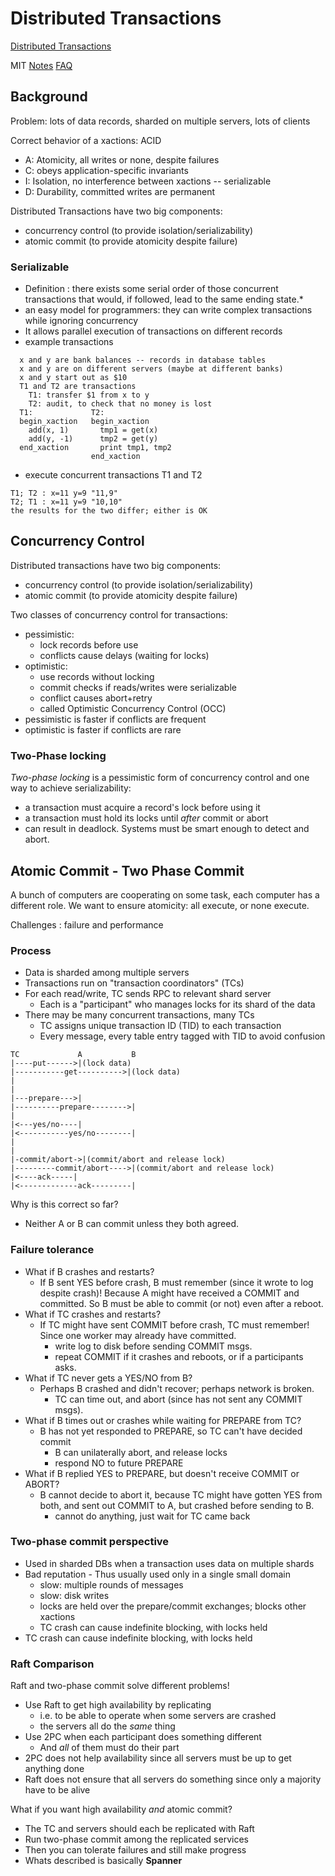 # Distributed Transactions

[Distributed Transactions](https://ocw.mit.edu/resources/res-6-004-principles-of-computer-system-design-an-introduction-spring-2009/online-textbook/)

MIT [Notes](https://pdos.csail.mit.edu/6.824/notes/l-2pc.txt) [FAQ](http://nil.csail.mit.edu/6.824/2020/papers/chapter9-faq.txt)
  
## Background

Problem: lots of data records, sharded on multiple servers, lots of clients

Correct behavior of a xactions: ACID

- A: Atomicity, all writes or none, despite failures
- C: obeys application-specific invariants
- I: Isolation, no interference between xactions -- serializable
- D: Durability, committed writes are permanent

Distributed Transactions have two big components:

- concurrency control (to provide isolation/serializability)
- atomic commit (to provide atomicity despite failure)
  
### Serializable

- Definition : there exists some serial order of those concurrent transactions that would, if followed, lead to the same ending state.*
- an easy model for programmers: they can write complex transactions while ignoring concurrency
- It allows parallel execution of transactions on different records
- example transactions

```
  x and y are bank balances -- records in database tables
  x and y are on different servers (maybe at different banks)
  x and y start out as $10
  T1 and T2 are transactions
    T1: transfer $1 from x to y
    T2: audit, to check that no money is lost
  T1:             T2:
  begin_xaction   begin_xaction
    add(x, 1)       tmp1 = get(x)
    add(y, -1)      tmp2 = get(y)
  end_xaction       print tmp1, tmp2
                  end_xaction
```

- execute concurrent transactions T1 and T2

```
T1; T2 : x=11 y=9 "11,9"
T2; T1 : x=11 y=9 "10,10"
the results for the two differ; either is OK
```

## Concurrency Control

Distributed transactions have two big components:

- concurrency control (to provide isolation/serializability)
- atomic commit (to provide atomicity despite failure)

Two classes of concurrency control for transactions:  

- pessimistic:
  - lock records before use
  - conflicts cause delays (waiting for locks)
- optimistic:
  - use records without locking
  - commit checks if reads/writes were serializable
  - conflict causes abort+retry
  - called Optimistic Concurrency Control (OCC)
- pessimistic is faster if conflicts are frequent
- optimistic is faster if conflicts are rare

### Two-Phase locking

*Two-phase locking* is a pessimistic form of concurrency control and one way to achieve serializability:

- a transaction must acquire a record's lock before using it
- a transaction must hold its locks until *after* commit or abort
- can result in deadlock. Systems must be smart enough to detect and abort.

## Atomic Commit - Two Phase Commit

A bunch of computers are cooperating on some task, each computer has a different role. We want to ensure atomicity: all execute, or none execute.

Challenges : failure and performance

### Process

- Data is sharded among multiple servers
- Transactions run on "transaction coordinators" (TCs)
- For each read/write, TC sends RPC to relevant shard server
  - Each is a "participant" who manages locks for its shard of the data
- There may be many concurrent transactions, many TCs
  - TC assigns unique transaction ID (TID) to each transaction
  - Every message, every table entry tagged with TID to avoid confusion

```
TC             A           B
|----put------>|(lock data)
|-----------get---------->|(lock data)
|
|
|---prepare--->|
|----------prepare-------->|
|
|<---yes/no----|
|<-----------yes/no--------|
|
|
|-commit/abort->|(commit/abort and release lock)
|---------commit/abort---->|(commit/abort and release lock)
|<----ack-----|
|<-------------ack---------|
```

Why is this correct so far?

- Neither A or B can commit unless they both agreed.

### Failure tolerance

- What if B crashes and restarts?
  - If B sent YES before crash, B must remember (since it wrote to log despite crash)! Because A might have received a COMMIT and committed. So B must be able to commit (or not) even after a reboot.
- What if TC crashes and restarts?
  - If TC might have sent COMMIT before crash, TC must remember! Since one worker may already have committed.
    - write log to disk before sending COMMIT msgs.
    - repeat COMMIT if it crashes and reboots, or if a participants asks.
- What if TC never gets a YES/NO from B?
  - Perhaps B crashed and didn't recover; perhaps network is broken.
    - TC can time out, and abort (since has not sent any COMMIT msgs).
- What if B times out or crashes while waiting for PREPARE from TC?
  - B has not yet responded to PREPARE, so TC can't have decided commit
    - B can unilaterally abort, and release locks
    - respond NO to future PREPARE
- What if B replied YES to PREPARE, but doesn't receive COMMIT or ABORT?
  - B cannot decide to abort it, because TC might have gotten YES from both, and sent out COMMIT to A, but crashed before sending to B.
    - cannot do anything, just wait for TC came back

### Two-phase commit perspective

- Used in sharded DBs when a transaction uses data on multiple shards
- Bad reputation - Thus usually used only in a single small domain
  - slow: multiple rounds of messages
  - slow: disk writes
  - locks are held over the prepare/commit exchanges; blocks other xactions
  - TC crash can cause indefinite blocking, with locks held
- TC crash can cause indefinite blocking, with locks held

### Raft Comparison

Raft and two-phase commit solve different problems!

- Use Raft to get high availability by replicating
  - i.e. to be able to operate when some servers are crashed
  - the servers all do the *same* thing
- Use 2PC when each participant does something different
  - And *all* of them must do their part
- 2PC does not help availability since all servers must be up to get anything done
- Raft does not ensure that all servers do something since only a majority have to be alive

What if you want high availability *and* atomic commit?

- The TC and servers should each be replicated with Raft
- Run two-phase commit among the replicated services
- Then you can tolerate failures and still make progress
- Whats described is basically **Spanner**
